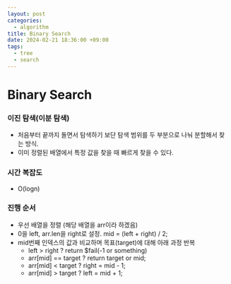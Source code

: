 ```yaml
---
layout: post
categories:
  - algorithm
title: Binary Search
date: 2024-02-21 18:36:00 +09:00
tags:
  - tree
  - search
---
```

# Binary Search
### 이진 탐색(이분 탐색)
- 처음부터 끝까지 돌면서 탐색하기 보단 탐색 범위를 두 부분으로 나눠 분할해서 찾는 방식.
- 이미 정렬된 배열에서 특정 값을 찾을 때 빠르게 찾을 수 있다.

### 시간 복잡도
- O(logn)

### 진행 순서
- 우선 배열을 정렬 (해당 배열을 arr이라 하겠음)
- 0을 left, arr.len을 right로 설정. mid = (left + right) / 2;
- mid번째 인덱스의 값과 비교하며 목표(target)에 대해 아래 과정 반복
	- left > right ? return $fail(-1 or something)
	- arr[mid] == target ? return target or mid;
	- arr[mid] < target ? right = mid - 1;
	- arr[mid] > target ? left = mid + 1;
